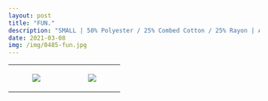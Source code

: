 ```yaml
---
layout: post
title: "FUN."
description: "SMALL | 50% Polyester / 25% Combed Cotton / 25% Rayon | American Apparel"
date: 2021-03-08
img: /img/0485-fun.jpg
---
```




<table style="width:100%;"><tr><td style="vertical-align:top;">
      <figure class="tmblr-full" data-orig-height="2048" data-orig-width="1365" data-orig-src="https://concertshirts.netlify.app/shirts/0485/0485-01.jpg"><img src="https://64.media.tumblr.com/671d56f72108d72bbc1288415c84f5e9/c0f7b453136e2a35-d8/s540x810/0420499770c6b006d84f99a5e66866ce1ddce6c2.jpg" data-orig-height="2048" data-orig-width="1365" data-orig-src="https://concertshirts.netlify.app/shirts/0485/0485-01.jpg"/></figure></td>
    <td style="vertical-align:top;">
      <figure class="tmblr-full" data-orig-height="2048" data-orig-width="1365" data-orig-src="https://concertshirts.netlify.app/shirts/0485/0485-02.jpg"><img src="https://64.media.tumblr.com/b26852f7c629fe58cb7b07524240a3ec/c0f7b453136e2a35-5b/s540x810/2061c2465480cb4e487b5eae1b79d1cb6b988c15.jpg" data-orig-height="2048" data-orig-width="1365" data-orig-src="https://concertshirts.netlify.app/shirts/0485/0485-02.jpg"/></figure></td>
  </tr></table>
